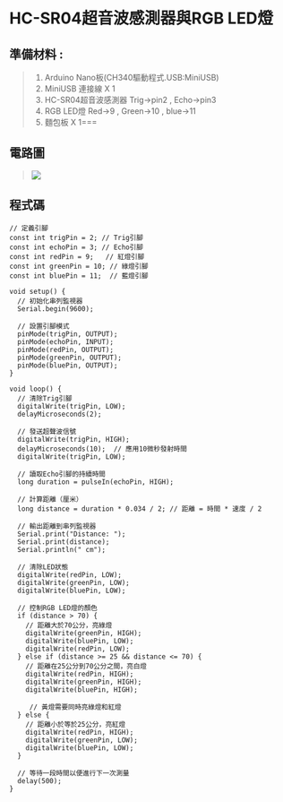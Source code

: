 <h1>HC-SR04超音波感測器與RGB LED燈</h1>


## 準備材料 : 
>1. Arduino Nano板(CH340驅動程式.USB:MiniUSB) 
>2. MiniUSB 連接線 X 1 
>3. HC-SR04超音波感測器 Trig->pin2 , Echo->pin3
>4. RGB LED燈 Red->9 , Green->10 , blue->11
>5. 麵包板 X 1===

## 電路圖

>![](https://github.com/user-attachments/assets/cfc33d27-fa9f-46df-a119-a58b5cc93f92)

## 程式碼

``` arduino
// 定義引腳
const int trigPin = 2; // Trig引腳
const int echoPin = 3; // Echo引腳
const int redPin = 9;   // 紅燈引腳
const int greenPin = 10; // 綠燈引腳
const int bluePin = 11;  // 藍燈引腳

void setup() {
  // 初始化串列監視器
  Serial.begin(9600);
  
  // 設置引腳模式
  pinMode(trigPin, OUTPUT);
  pinMode(echoPin, INPUT);
  pinMode(redPin, OUTPUT);
  pinMode(greenPin, OUTPUT);
  pinMode(bluePin, OUTPUT);
}

void loop() {
  // 清除Trig引腳
  digitalWrite(trigPin, LOW);
  delayMicroseconds(2);
  
  // 發送超聲波信號
  digitalWrite(trigPin, HIGH);
  delayMicroseconds(10);  // 應用10微秒發射時間
  digitalWrite(trigPin, LOW);
  
  // 讀取Echo引腳的持續時間
  long duration = pulseIn(echoPin, HIGH);
  
  // 計算距離（厘米）
  long distance = duration * 0.034 / 2; // 距離 = 時間 * 速度 / 2
  
  // 輸出距離到串列監視器
  Serial.print("Distance: ");
  Serial.print(distance);
  Serial.println(" cm");
  
  // 清除LED狀態
  digitalWrite(redPin, LOW);
  digitalWrite(greenPin, LOW);
  digitalWrite(bluePin, LOW);
  
  // 控制RGB LED燈的顏色
  if (distance > 70) {
    // 距離大於70公分，亮綠燈
    digitalWrite(greenPin, HIGH);
    digitalWrite(bluePin, LOW);
    digitalWrite(redPin, LOW);
  } else if (distance >= 25 && distance <= 70) {
    // 距離在25公分到70公分之間，亮白燈
    digitalWrite(redPin, HIGH);
    digitalWrite(greenPin, HIGH);
    digitalWrite(bluePin, HIGH);
    
     // 黃燈需要同時亮綠燈和紅燈
  } else {
    // 距離小於等於25公分，亮紅燈
    digitalWrite(redPin, HIGH);
    digitalWrite(greenPin, LOW);
    digitalWrite(bluePin, LOW);
  }
  
  // 等待一段時間以便進行下一次測量
  delay(500);
}
